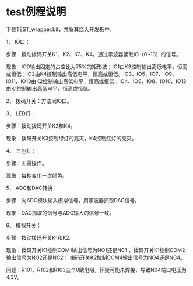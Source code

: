 # test例程说明

下载TEST_wrapper.bit，并将其烧入开发板中。

1、	IO口：

步骤：拨动拨码开关K1、K2、K3、K4。通过示波器读取IO（0~13）的信号。

现象：IO0输出固定的占空比为75%的矩形波；IO1由K3控制输出高低电平，恒高或恒低；IO2由K4控制输出高低电平，恒高或恒低。IO3、IO5、IO7、IO9、IO11、IO13由K2控制输出高低电平，恒高或恒低；IO4、IO6、IO8、IO10、IO12由K1控制输出高低电平，恒高或恒低。

2、	拨码开关：方法同IO口。

3、	LED灯：

步骤：拨动拨码开关K3和K4。

现象：拨码开关K3控制绿灯的亮灭，K4控制红灯的亮灭。

4、	三色灯：

步骤：无需操作。

现象：每秒变化一次颜色。

5、	ADC和DAC转换：

步骤：向ADC模块输入模拟信号，用示波器抓取DAC信号。

现象：DAC抓取的信号与ADC输入的信号一致。

6、	模拟开关：

步骤：拨动拨码开关K1和K2。

现象：拨码开关K1控制COM1输出信号为NO1还是NC1；
      拨码开关K1控制COM2输出信号为NO2还是NC2；
      拨码开关K2控制COM4输出信号为NO4还是NC4。

问题：R101、R102和R103三个0欧电阻，怀疑可能未焊接，导致N04端口电压为4.3V。
